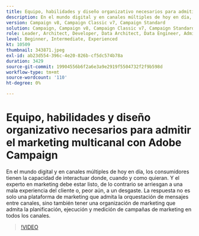 ```yaml
---
title: Equipo, habilidades y diseño organizativo necesarios para admitir el marketing multicanal con Adobe Campaign
description: En el mundo digital y en canales múltiples de hoy en día, los consumidores tienen la capacidad de interactuar donde, cuando y como quieran.
version: Campaign v8, Campaign Classic v7, Campaign Standard
solution: Campaign, Campaign v8, Campaign Classic v7, Campaign Standard
role: Leader, Architect, Developer, Data Architect, Data Engineer, Admin, User
level: Beginner, Intermediate, Experienced
kt: 10509
thumbnail: 343871.jpeg
exl-id: ab23d554-396c-4e20-826b-cf5dc574b78a
duration: 3429
source-git-commit: 19904556b6f2a6e3a9e2919f5504732f2f9b598d
workflow-type: tm+mt
source-wordcount: '110'
ht-degree: 0%

---
```


# Equipo, habilidades y diseño organizativo necesarios para admitir el marketing multicanal con Adobe Campaign

En el mundo digital y en canales múltiples de hoy en día, los consumidores tienen la capacidad de interactuar donde, cuando y como quieran. Y el experto en marketing debe estar listo, de lo contrario se arriesgan a una mala experiencia del cliente o, peor aún, a un desgaste. La respuesta no es solo una plataforma de marketing que admita la orquestación de mensajes entre canales, sino también tener una organización de marketing que admita la planificación, ejecución y medición de campañas de marketing en todos los canales.

>[!VIDEO](https://video.tv.adobe.com/v/343871/?quality=12&learn=on)
